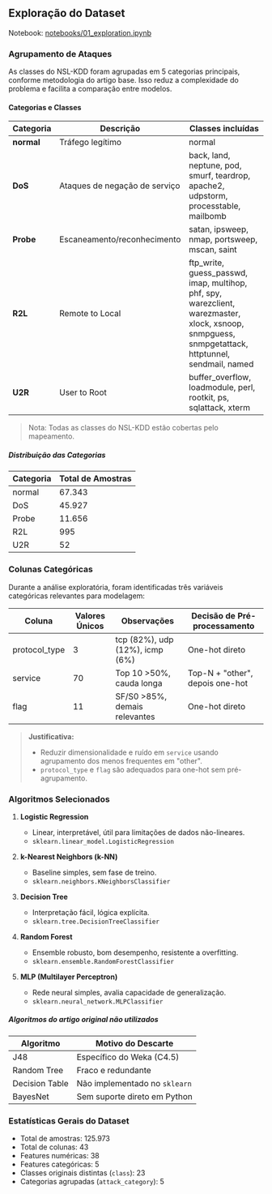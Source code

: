 
## Exploração do Dataset

Notebook: [notebooks/01_exploration.ipynb](../notebooks/01_exploration.ipynb)


### Agrupamento de Ataques

As classes do NSL-KDD foram agrupadas em 5 categorias principais, conforme metodologia do artigo base. Isso reduz a complexidade do problema e facilita a comparação entre modelos.

#### Categorias e Classes

| Categoria | Descrição | Classes incluídas |
|-----------|-----------|------------------|
| **normal** | Tráfego legítimo | normal |
| **DoS**    | Ataques de negação de serviço | back, land, neptune, pod, smurf, teardrop, apache2, udpstorm, processtable, mailbomb |
| **Probe**  | Escaneamento/reconhecimento | satan, ipsweep, nmap, portsweep, mscan, saint |
| **R2L**    | Remote to Local | ftp_write, guess_passwd, imap, multihop, phf, spy, warezclient, warezmaster, xlock, xsnoop, snmpguess, snmpgetattack, httptunnel, sendmail, named |
| **U2R**    | User to Root | buffer_overflow, loadmodule, perl, rootkit, ps, sqlattack, xterm |

> Nota: Todas as classes do NSL-KDD estão cobertas pelo mapeamento.

##### Distribuição das Categorias

| Categoria | Total de Amostras |
|-----------|-------------------|
| normal    | 67.343            |
| DoS       | 45.927            |
| Probe     | 11.656            |
| R2L       | 995               |
| U2R       | 52                |


### Colunas Categóricas

Durante a análise exploratória, foram identificadas três variáveis categóricas relevantes para modelagem:

| Coluna         | Valores Únicos | Observações                                         | Decisão de Pré-processamento        |
|----------------|----------------|-----------------------------------------------------|-------------------------------------|
| protocol_type  | 3              | tcp (82%), udp (12%), icmp (6%)                     | One-hot direto                      |
| service        | 70             | Top 10 >50%, cauda longa                            | Top-N + "other", depois one-hot     |
| flag           | 11             | SF/S0 >85%, demais relevantes                       | One-hot direto                      |

> **Justificativa:**  
> - Reduzir dimensionalidade e ruído em `service` usando agrupamento dos menos frequentes em "other".
> - `protocol_type` e `flag` são adequados para one-hot sem pré-agrupamento.


### Algoritmos Selecionados

1. **Logistic Regression**  
   - Linear, interpretável, útil para limitações de dados não-lineares.  
   - `sklearn.linear_model.LogisticRegression`

2. **k-Nearest Neighbors (k-NN)**  
   - Baseline simples, sem fase de treino.  
   - `sklearn.neighbors.KNeighborsClassifier`

3. **Decision Tree**  
   - Interpretação fácil, lógica explícita.  
   - `sklearn.tree.DecisionTreeClassifier`

4. **Random Forest**  
   - Ensemble robusto, bom desempenho, resistente a overfitting.  
   - `sklearn.ensemble.RandomForestClassifier`

5. **MLP (Multilayer Perceptron)**  
   - Rede neural simples, avalia capacidade de generalização.  
   - `sklearn.neural_network.MLPClassifier`







##### Algoritmos do artigo original não utilizados

| Algoritmo       | Motivo do Descarte                         |
|-----------------|--------------------------------------------|
| J48             | Específico do Weka (C4.5)                  |
| Random Tree     | Fraco e redundante                         |
| Decision Table  | Não implementado no `sklearn`              |
| BayesNet        | Sem suporte direto em Python               |


### Estatísticas Gerais do Dataset

- Total de amostras: 125.973
- Total de colunas: 43
- Features numéricas: 38
- Features categóricas: 5
- Classes originais distintas (`class`): 23
- Categorias agrupadas (`attack_category`): 5
